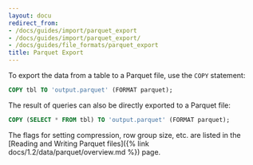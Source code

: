 ```yaml
---
layout: docu
redirect_from:
- /docs/guides/import/parquet_export
- /docs/guides/import/parquet_export/
- /docs/guides/file_formats/parquet_export
title: Parquet Export
---
```


To export the data from a table to a Parquet file, use the `COPY` statement:

```sql
COPY tbl TO 'output.parquet' (FORMAT parquet);
```

The result of queries can also be directly exported to a Parquet file:

```sql
COPY (SELECT * FROM tbl) TO 'output.parquet' (FORMAT parquet);
```

The flags for setting compression, row group size, etc. are listed in the [Reading and Writing Parquet files]({% link docs/1.2/data/parquet/overview.md %}) page.
